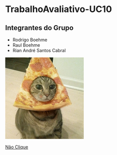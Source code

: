 # TrabalhoAvaliativo-UC10

## Integrantes do Grupo

* Rodrigo Boehme   
* Raul Boehme 
* Rian André Santos Cabral

<img src="./imagens/GatoPizza.jpeg" style="width:250px;height:auto">

<a href="https://www.youtube.com/watch?v=dQw4w9WgXcQ">Não Clique</a>